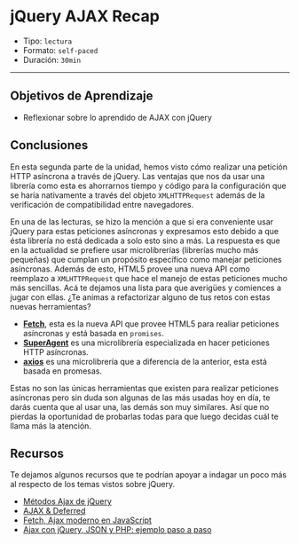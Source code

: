 # jQuery AJAX Recap

- Tipo: `lectura`
- Formato: `self-paced`
- Duración: `30min`

***

## Objetivos de Aprendizaje

- Reflexionar sobre lo aprendido de AJAX con jQuery

## Conclusiones

En esta segunda parte de la unidad, hemos visto cómo realizar una petición HTTP
asíncrona a través de jQuery. Las ventajas que nos da usar una librería como
esta es ahorrarnos tiempo y código para la configuración que se haría 
nativamente a través del objeto `XMLHTTPRequest` además de la verificación
de compatibilidad entre navegadores.

En una de las lecturas, se hizo la mención a que si era conveniente usar jQuery
para estas peticiones asíncronas y expresamos esto debido a que ésta librería
no está dedicada a solo esto sino a más. La respuesta es que en la actualidad
se prefiere usar microlibrerías (librerías mucho más pequeñas) que cumplan un
propósito específico como manejar peticiones asíncronas. Además de esto, HTML5
provee una nueva API como reemplazo a `XMLHTTPRequest` que hace el manejo de
estas peticiones mucho más sencillas. Acá te dejamos una lista para que 
averigües y comiences a jugar con ellas. ¿Te animas a refactorizar alguno de tus
retos con estas nuevas herramientas?

- **[Fetch](https://developer.mozilla.org/es/docs/Web/API/Fetch_API/Utilizando_Fetch)**,
  esta es la nueva API que provee HTML5 para realiar peticiones asíncronas y 
  está basada en `promises`.
- **[SuperAgent](https://github.com/visionmedia/superagent)** es una 
  microlibrería especializada en hacer peticiones HTTP asíncronas.
- **[axios](https://github.com/axios/axios)** es una microlibrería que a 
  diferencia de la anterior, esta está basada en promesas.

Estas no son las únicas herramientas que existen para realizar peticiones 
asíncronas pero sin duda son algunas de las más usadas hoy en día, te darás 
cuenta que al usar una, las demás son muy similares. Así que no pierdas la 
oportunidad de probarlas todas para que luego decidas cuál te llama más la 
atención. 

## Recursos

Te dejamos algunos recursos que te podrían apoyar a indagar un poco más al 
respecto de los temas vistos sobre jQuery.

- [Métodos Ajax de jQuery](http://librosweb.es/libro/fundamentos_jquery/capitulo_7/metodos_ajax_de_jquery.html)
- [AJAX & Deferred](http://jqfundamentals.com/chapter/ajax-deferreds)
- [Fetch, Ajax moderno en JavaScript](https://desarrolloweb.com/articulos/fetch-ajax-javascript.html)
- [Ajax con jQuery, JSON y PHP: ejemplo paso a paso](https://cybmeta.com/ajax-con-json-y-php-ejemplo-paso-a-paso)